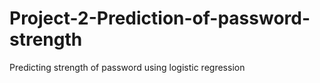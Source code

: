 # Project-2-Prediction-of-password-strength
Predicting strength of password using logistic regression
